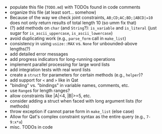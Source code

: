 * populate this file (`TODO.md`) with TODOs found in code comments
* organize this file (at least sort... somehow)
* Because of the way we check joint constraints, `AB;CD;AC;BD;|ABCD|=10` does not only return results of total length 10 (so umm fix that)
* (?) add methods on `char` (and `String`?): `is_variable` and `is_literal` (just sugar for `is_ascii_uppercase`, `is_ascii_lowercase`)
* avoid duplicating work (e.g., `parse_form` call in `make_list`)
* consistency in using `usize::MAX` vs. `None` for unbounded-above lengths(?)
* add detailed error messages
* add progress indicators for long-running operations
* implement parallel processing for large word lists
* add integration tests with real word lists
* create a `struct` for parameters for certain methods \(e.g., `helper`\)?
* add support for `<` and `>` like in Qat
* "binding" vs. "bindings" in variable names, comments, etc.
* use `Range`s for length ranges?
* allow constraints like |A|<4, |B|>=5, etc.
* consider adding a struct when faced with long argument lists (for methods)
* throw exception if cannot parse form in `make_list` (else case)
* Allow for Qat's complex constraint syntax as the entire query (e.g., `7-9:x*a`)
* misc. TODOs in code
